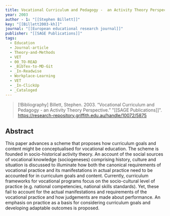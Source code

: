 ```yaml
---
title: Vocational Curriculum and Pedagogy -  an Activity Theory Perspective
year: 2003
author - 1: "[[Stephen Billett]]"
key: "[[Billett2003-kh]]"
journal: "[[European educational research journal]]"
publisher: "[[SAGE Publications]]"
tags:
  - Education
  - Journal-article
  - Theory-and-Methods
  - VET
  - 00_TO-READ
  - _BibTex-to-MD-Git
  - _In-Readwise
  - Workplace-Learning
  - VET
  - _In-ClickUp
  - _Cataloged
---
```


> [!Bibliography]
> Billett, Stephen. 2003. “Vocational Curriculum and Pedagogy -  an Activity Theory Perspective.” "[[SAGE Publications]]". https://research-repository.griffith.edu.au/handle/10072/5875

## Abstract
This paper advances a scheme that proposes how curriculum goals and content might be conceptualised for vocational education. The scheme is founded in socio-historical activity theory. An account of the social sources of vocational knowledge (sociogeneses) comprising history, culture and situation is discussed to illuminate how both the canonical requirements of vocational practice and its manifestations in actual practice need to be accounted for in curriculum goals and content. Currently, curriculum frameworks for vocational programs focus on the socio-cultural level of practice (e.g. national competencies, national skills standards). Yet, these fail to account for the actual manifestations and requirements of the vocational practice and how judgements are made about performance. An emphasis on practice as a basis for considering curriculum goals and developing adaptable outcomes is proposed.